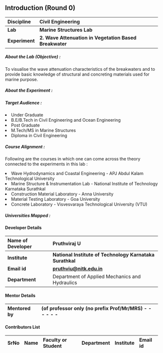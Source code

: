 ## Introduction (Round 0)

<b>Discipline</b> | <b>Civil Engineering</b>
:--|:--|
<b>Lab</b> | <b> Marine Structures Lab</b>
<b> Experiment</b> |     <b> 2. Wave Attenuation in Vegetation Based Breakwater </b>

<h5> About the Lab (Objective) : </h5>

To visualise the wave attenuation characteristics of the breakwaters and to provide basic knowledge of structural and concreting materials used for marine purpose.

<h5> About the Experiment : </h5>




<h5> Target Audience : </h5>
<li>Under Graduate</li>
<li>B.E/B.Tech in Civil Engineering and Ocean Engineering</li>
<li>Post Graduate</li>
<li>M.Tech/MS in Marine Structures</li>
<li>Diploma in Civil Engineering</li>

<h5> Course Alignment : </h5>

Following are the courses in which one can come across the theory connected to the experiments in this lab :
<li>Wave Hydrodynamics and Coastal Engineering - APJ Abdul Kalam Technological University </li>
<li>Marine Structure & Instrumentation Lab - National Institute of Technology Karnataka Surathkal</li>
<li>Construction Material Laboratory - Anna University </li>
<li>Material Testing Laboratory - Goa University</li>
<li>Concrete Laboratory - Visvesvaraya Technological University (VTU)</li>

<h5> Universities Mapped : </h5>

#### Developer Details

<b>Name of Developer</b>  | <b> Pruthviraj U</b>
:--|:--|
<b> Institute</b>  | <b> National Institute of Technology Karnataka Surathkal</b>
<b> Email id</b> |     <b> pruthviu@nitk.edu.in</b>
<b> Department | Department of Applied Mechanics and Hydraulics

#### Mentor Details

<b>Mentored by | <b> (of professor only (no prefix Prof/Mr/MRS) - - - - - -
:--|:--|


#### Contributors List

SrNo | Name | Faculty or Student | Department| Institute | Email id
:--|:--|:--|:--|:--|:--|
